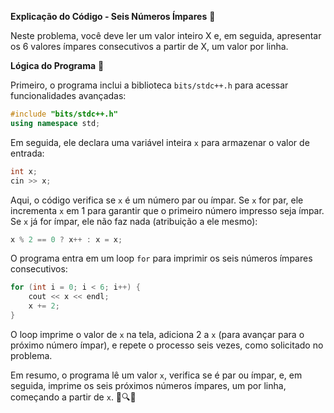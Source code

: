 **Explicação do Código - Seis Números Ímpares** 🧮

Neste problema, você deve ler um valor inteiro X e, em seguida, apresentar os 6 valores ímpares consecutivos a partir de X, um valor por linha.

**Lógica do Programa** 🤔

Primeiro, o programa inclui a biblioteca `bits/stdc++.h` para acessar funcionalidades avançadas:

```cpp
#include "bits/stdc++.h"
using namespace std;
```

Em seguida, ele declara uma variável inteira `x` para armazenar o valor de entrada:

```cpp
int x;
cin >> x;
```

Aqui, o código verifica se `x` é um número par ou ímpar. Se `x` for par, ele incrementa `x` em 1 para garantir que o primeiro número impresso seja ímpar. Se `x` já for ímpar, ele não faz nada (atribuição a ele mesmo):

```cpp
x % 2 == 0 ? x++ : x = x;
```

O programa entra em um loop `for` para imprimir os seis números ímpares consecutivos:

```cpp
for (int i = 0; i < 6; i++) {
    cout << x << endl;
    x += 2;
}
```

O loop imprime o valor de `x` na tela, adiciona 2 a `x` (para avançar para o próximo número ímpar), e repete o processo seis vezes, como solicitado no problema.

Em resumo, o programa lê um valor `x`, verifica se é par ou ímpar, e, em seguida, imprime os seis próximos números ímpares, um por linha, começando a partir de `x`. 🧮🔍📝